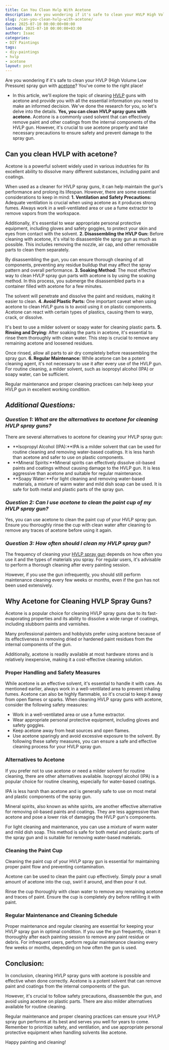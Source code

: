 ```yaml
---
title: Can You Clean Hvlp With Acetone
description: Are you wondering if it's safe to clean your HVLP High Volume Low Pressure spray gun with acetone? You've come to the right place! - In this article, we'll...
slug: /can-you-clean-hvlp-with-acetone/
date: 2025-07-10 00:00:00+00:00
lastmod: 2025-07-10 00:00:00+03:00
author: Isaac
categories:
- DIY Paintings
tags:
- diy-paintings
- hvlp
- acetone
layout: post
---
```

Are you wondering if it's safe to clean your HVLP (High Volume Low Pressure) spray gun with [acetone](https://pestpolicy.com/does-acetone-remove-paint/)? You've come to the right place!
- In this article, we'll explore the topic of cleaning [HVLP](https://pestpolicy.com/how-to-use-an-hvlp-paint-sprayer/) guns with acetone and provide you with all the essential information you need to make an informed decision. We've done the research for you, so let's delve into the details.
**Yes, you can clean HVLP spray guns with acetone.**
Acetone is a commonly used solvent that can effectively remove paint and other coatings from the internal components of the HVLP gun. However, it's crucial to use acetone properly and take necessary precautions to ensure safety and prevent damage to the spray gun.
## Can you clean HVLP with acetone?
Acetone is a powerful solvent widely used in various industries for its excellent ability to dissolve many different substances, including paint and coatings.

When used as a cleaner for HVLP spray guns, it can help maintain the gun's performance and prolong its lifespan. However, there are some essential considerations to keep in mind:
**1. Ventilation and Safety Precautions:**
Adequate ventilation is crucial when using acetone as it produces strong fumes. Always work in a well-ventilated area or use a fume extractor to remove vapors from the workspace.

Additionally, it's essential to wear appropriate personal protective equipment, including gloves and safety goggles, to protect your skin and eyes from contact with the solvent.
**2. Disassembling the HVLP Gun:**
Before cleaning with acetone, it's vital to disassemble the spray gun as much as possible. This includes removing the nozzle, air cap, and other removable parts to clean them separately.

By disassembling the gun, you can ensure thorough cleaning of all components, preventing any residue buildup that may affect the spray pattern and overall performance.
**3. Soaking Method:**
The most effective way to clean HVLP spray gun parts with acetone is by using the soaking method. In this process, you submerge the disassembled parts in a container filled with acetone for a few minutes.

The solvent will penetrate and dissolve the paint and residues, making it easier to clean.
**4. Avoid Plastic Parts:**
One important caveat when using acetone to clean HVLP guns is to avoid using it on plastic components. Acetone can react with certain types of plastics, causing them to warp, crack, or dissolve.

It's best to use a milder solvent or soapy water for cleaning plastic parts.
**5. Rinsing and Drying:**
After soaking the parts in acetone, it's essential to rinse them thoroughly with clean water. This step is crucial to remove any remaining acetone and loosened residues.

Once rinsed, allow all parts to air dry completely before reassembling the spray gun.
**6. Regular Maintenance:**
While acetone can be a potent cleaning agent, it's not necessary to use it after every use of the HVLP gun. For routine cleaning, a milder solvent, such as isopropyl alcohol (IPA) or soapy water, can be sufficient.

Regular maintenance and proper cleaning practices can help keep your HVLP gun in excellent working condition.
## *Additional Questions:*
### *Question 1: What are the alternatives to acetone for cleaning HVLP spray guns?*
There are several alternatives to acetone for cleaning your HVLP spray gun:
- **Isopropyl Alcohol (IPA):**IPA is a milder solvent that can be used for routine cleaning and removing water-based coatings. It is less harsh than acetone and safer to use on plastic components.
- **Mineral Spirits:**Mineral spirits can effectively dissolve oil-based paints and coatings without causing damage to the HVLP gun. It is less aggressive than acetone and suitable for regular maintenance.
- **Soapy Water:**For light cleaning and removing water-based materials, a mixture of warm water and mild dish soap can be used. It is safe for both metal and plastic parts of the spray gun.
### *Question 2: Can I use acetone to clean the paint cup of my HVLP spray gun?*
Yes, you can use acetone to clean the paint cup of your HVLP spray gun. Ensure you thoroughly rinse the cup with clean water after cleaning to remove any traces of acetone before using it again.
### *Question 3: How often should I clean my HVLP spray gun?*
The frequency of cleaning your
[HVLP spray gun](https://pestpolicy.com/best-hvlp-spray-gun-for-woodworking/)
depends on how often you use it and the types of materials you spray. For regular users, it's advisable to perform a thorough cleaning after every painting session.

However, if you use the gun infrequently, you should still perform maintenance cleaning every few weeks or months, even if the gun has not been used extensively.
## **Why Acetone for Cleaning HVLP Spray Guns?**
Acetone is a popular choice for cleaning HVLP spray guns due to its fast-evaporating properties and its ability to dissolve a wide range of coatings, including stubborn paints and varnishes.

Many professional painters and hobbyists prefer using acetone because of its effectiveness in removing dried or hardened paint residues from the internal components of the gun.

Additionally, acetone is readily available at most hardware stores and is relatively inexpensive, making it a cost-effective cleaning solution.
### **Proper Handling and Safety Measures**
While acetone is an effective solvent, it's essential to handle it with care. As mentioned earlier, always work in a well-ventilated area to prevent inhaling fumes. Acetone can also be highly flammable, so it's crucial to keep it away from open flames or sparks. When cleaning HVLP spray guns with acetone, consider the following safety measures:
- Work in a well-ventilated area or use a fume extractor.
- Wear appropriate personal protective equipment, including gloves and safety goggles.
- Keep acetone away from heat sources and open flames.
- Use acetone sparingly and avoid excessive exposure to the solvent.
By following these safety measures, you can ensure a safe and effective cleaning process for your HVLP spray gun.
### **Alternatives to Acetone**
If you prefer not to use acetone or need a milder solvent for routine cleaning, there are other alternatives available. Isopropyl alcohol (IPA) is a popular choice for routine cleaning, especially for water-based coatings.

IPA is less harsh than acetone and is generally safe to use on most metal and plastic components of the spray gun.

Mineral spirits, also known as white spirits, are another effective alternative for removing oil-based paints and coatings. They are less aggressive than acetone and pose a lower risk of damaging the HVLP gun's components.

For light cleaning and maintenance, you can use a mixture of warm water and mild dish soap. This method is safe for both metal and plastic parts of the spray gun and is suitable for removing water-based materials.
### **Cleaning the Paint Cup**
Cleaning the paint cup of your HVLP spray gun is essential for maintaining proper paint flow and preventing contamination.

Acetone can be used to clean the paint cup effectively. Simply pour a small amount of acetone into the cup, swirl it around, and then pour it out.

Rinse the cup thoroughly with clean water to remove any remaining acetone and traces of paint. Ensure the cup is completely dry before refilling it with paint.
### **Regular Maintenance and Cleaning Schedule**
Proper maintenance and regular cleaning are essential for keeping your HVLP spray gun in optimal condition. If you use the gun frequently, clean it thoroughly after each painting session to remove any paint residue or debris. For infrequent users, perform regular maintenance cleaning every few weeks or months, depending on how often the gun is used.
## **Conclusion:**
In conclusion, cleaning HVLP spray guns with acetone is possible and effective when done correctly. Acetone is a potent solvent that can remove paint and coatings from the internal components of the gun.

However, it's crucial to follow safety precautions, disassemble the gun, and avoid using acetone on plastic parts. There are also milder alternatives available for routine cleaning.

Regular maintenance and proper cleaning practices can ensure your HVLP spray gun performs at its best and serves you well for years to come. Remember to prioritize safety, and ventilation, and use appropriate personal protective equipment when handling solvents like acetone.

Happy painting and cleaning!
